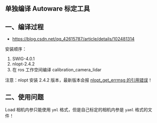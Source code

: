 ## 单独编译 Autoware 标定工具

## 一、编译过程

- https://blog.csdn.net/qq_42615787/article/details/102481314

安装顺序：

1. SWIG-4.0.1
2. nlopt-2.4.2
3. 在 ros 工作空间编译 calibration_camera_lidar

注意：nlopt 安装 2.4.2 版本，最新版本会报 [nlopt_get_errmsg 的引用错误](https://github.com/prusa3d/PrusaSlicer/issues/4259)！

## 二、使用问题

Load 相机内参只能使用 `yml` 格式，但是自己标定的相机内参是 `yaml` 格式的文件！